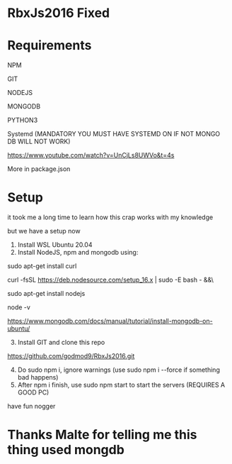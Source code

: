 # RbxJs2016 Fixed

# Requirements

NPM

GIT

NODEJS

MONGODB

PYTHON3

Systemd (MANDATORY YOU MUST HAVE SYSTEMD ON IF NOT MONGO DB WILL NOT WORK)

https://www.youtube.com/watch?v=UnCjLs8UWVo&t=4s

More in package.json

# Setup

it took me a long time to learn how this crap works with my knowledge

but we have a setup now

1. Install WSL Ubuntu 20.04
2. Install NodeJS, npm and mongodb using:

sudo apt-get install curl

curl -fsSL https://deb.nodesource.com/setup_16.x | sudo -E bash - &&\

sudo apt-get install nodejs

node -v 

https://www.mongodb.com/docs/manual/tutorial/install-mongodb-on-ubuntu/

3. Install GIT and clone this repo

https://github.com/godmod9/RbxJs2016.git

4. Do sudo npm i, ignore warnings (use sudo npm i --force if something bad happens)
5. After npm i finish, use sudo npm start to start the servers (REQUIRES A GOOD PC)


have fun nogger

# Thanks Malte for telling me this thing used mongdb




